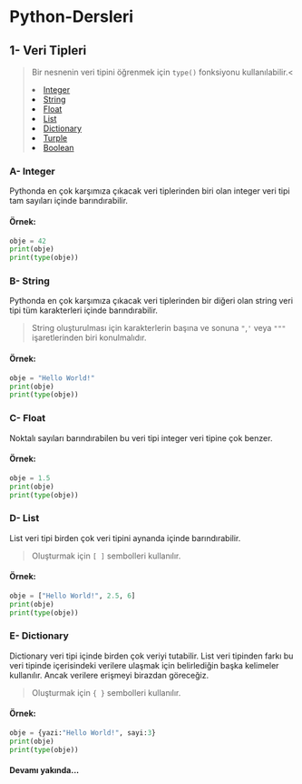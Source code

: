 # Python-Dersleri


## 1- Veri Tipleri

> Bir nesnenin veri tipini öğrenmek için <code>type()</code> fonksiyonu kullanılabilir.<
<a href="#a--integer"><li>Integer</li></a>
<a href="#b--string"><li>String</li></a>
<a href="#c--float"><li>Float</li></a>
<a href="#d--list"><li>List</li></a>
<a href="#e--dictionary"><li>Dictionary</li></a>
<a href="#f--turple"><li>Turple</li></a>
<a href="#g--boolean"><li>Boolean</li></a>

### A- Integer
Pythonda en çok karşımıza çıkacak veri tiplerinden biri olan integer veri tipi tam sayıları içinde barındırabilir.

#### Örnek:
```python
obje = 42
print(obje)
print(type(obje))
```

### B- String
Pythonda en çok karşımıza çıkacak veri tiplerinden bir diğeri olan string veri tipi tüm karakterleri içinde barındırabilir.
> String oluşturulması için karakterlerin başına ve sonuna <code>"</code>,<code>'</code> veya <code>"""</code> işaretlerinden biri konulmalıdır.

#### Örnek:
```python
obje = "Hello World!"
print(obje)
print(type(obje))
```


### C- Float
Noktalı sayıları barındırabilen bu veri tipi integer veri tipine çok benzer.

#### Örnek:
```python
obje = 1.5
print(obje)
print(type(obje))
```

### D- List
List veri tipi birden çok veri tipini aynanda içinde barındırabilir.
> Oluşturmak için <code>[ ]</code> sembolleri kullanılır.

#### Örnek:
```python
obje = ["Hello World!", 2.5, 6]
print(obje)
print(type(obje))
```

### E- Dictionary
Dictionary veri tipi içinde birden çok veriyi tutabilir. List veri tipinden farkı bu veri tipinde içerisindeki verilere ulaşmak için belirlediğin başka kelimeler kullanılır. Ancak verilere erişmeyi birazdan göreceğiz.
> Oluşturmak için <code>{ }</code> sembolleri kullanılır.

#### Örnek:
```python
obje = {yazi:"Hello World!", sayi:3}
print(obje)
print(type(obje))
```
#### Devamı yakında...
